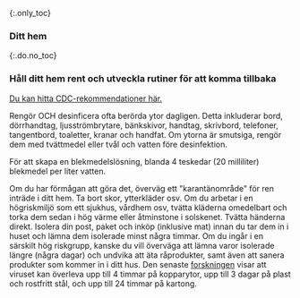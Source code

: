 {:.only_toc} 
 ### Ditt hem 

 {:.do.no_toc} 
 ### Håll ditt hem rent och utveckla rutiner för att komma tillbaka 

 [Du kan hitta CDC-rekommendationer här.](https://www.cdc.gov/coronavirus/2019-ncov/prepare/cleaning-disinfection.html) 

Rengör OCH desinficera ofta berörda ytor dagligen. Detta inkluderar bord, dörrhandtag, ljusströmbrytare, bänkskivor, handtag, skrivbord, telefoner, tangentbord, toaletter, kranar och handfat. Om ytorna är smutsiga, rengör dem med tvättmedel eller tvål och vatten före desinfektion. 

För att skapa en blekmedelslösning, blanda 4 teskedar (20 milliliter) blekmedel per liter vatten. 

Om du har förmågan att göra det, överväg ett "karantänområde" för ren inträde i ditt hem. Ta bort skor, ytterkläder osv. Om du arbetar i en högriskmiljö som ett sjukhus, vårdhem osv, tvätta kläderna omedelbart och torka dem sedan i hög värme eller åtminstone i solskenet. Tvätta händerna direkt. Isolera din post, paket och inköp (inklusive mat) innan du tar dem in i huset och lämna dem isolerade minst några timmar. Om du ingår i en särskilt hög riskgrupp, kanske du vill överväga att lämna varor isolerade längre (några dagar) och undvika att äta råprodukter, samt även att sanera produkter som kommer in i ditt hus. Den senaste [forskningen](https://www.medrxiv.org/content/10.1101/2020.03.09.20033217v1.full.pdf) visar att viruset kan överleva upp till 4 timmar på kopparytor, upp till 3 dagar på plast och rostfritt stål, och upp till 24 timmar på kartong.
